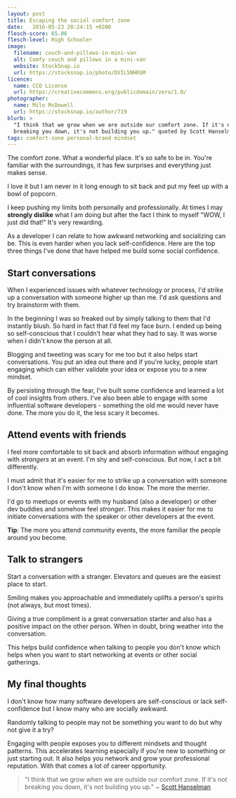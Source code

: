 ```yaml
---
layout: post
title: Escaping the social comfort zone
date:   2016-05-23 20:24:15 +0200
flesch-score: 65.06
flesch-level: High Schooler
image:
  filename: couch-and-pillows-in-mini-van
  alt: Comfy couch and pillows in a mini-van
  website: StockSnap.io
  url: https://stocksnap.io/photo/DVIL5NHRGM
licence:
  name: CCO License
  url: https://creativecommons.org/publicdomain/zero/1.0/
photographer:
  name: Milo McDowell
  url: https://stocksnap.io/author/719
blurb: >
  "I think that we grow when we are outside our comfort zone. If it's not
  breaking you down, it's not building you up." quoted by Scott Hanselman
tags: comfort-zone personal-brand mindset
---
```


The comfort zone. What a wonderful place. It's so safe to be in. You're
familiar with the surroundings, it has few surprises and everything just makes
sense.

I love it but I am never in it long enough to sit back and put my feet up
with a bowl of popcorn.

I keep pushing my limits both personally and professionally. At times I may
**strongly dislike** what I am doing but after the fact I think to myself "WOW,
I just did that!" It's very rewarding.

As a developer I can relate to how awkward networking and socializing can be. This
is even harder when you lack self-confidence. Here are the top three things
I've done that have helped me build some social confidence.

## Start conversations
When I experienced issues with whatever technology or process, I'd strike up a
conversation with someone higher up than me. I'd ask questions and try
brainstorm with them.

In the beginning I was so freaked out by simply talking to them that I'd instantly
blush. So hard in fact that I'd feel my face burn. I ended up being so self-conscious that
I couldn't hear what they had to say. It was worse when I didn't know
the person at all.

Blogging and tweeting was scary for me too but it also helps start conversations.
You put an idea out there and if you're lucky, people start engaging which
can either validate your idea or expose you to a new mindset.

By persisting through the fear, I've built some confidence and learned a lot of
cool insights from others. I've also been able to engage with some influential
software developers - something the old me would never have done.
The more you do it, the less scary it becomes.

## Attend events with friends
I feel more comfortable to sit back and absorb information without engaging
with *strangers* at an event. I'm shy and self-conscious. But now, I act a bit
differently.

I must admit that it's easier for me to strike up a conversation with someone
I don't know when I'm with someone I do know. The more the merrier.

I'd go to meetups or events with my husband (also a developer) or other dev
buddies and somehow feel *stronger*. This makes it easier for me to initiate
conversations with the speaker or other developers at the event.

**Tip**: The more you attend community events, the more familiar the people
around you become.

## Talk to strangers
Start a conversation with a stranger. Elevators and queues are the easiest
place to start.

Smiling makes you approachable and immediately uplifts a person's spirits
(not always, but most times).

Giving a true compliment is a great conversation starter and also has a
positive impact on the other person. When in doubt, bring weather into the
conversation.

This helps build confidence when talking to people you don't know which helps 
when you want to start networking at events or other social gatherings.

## My final thoughts
I don't know how many software developers are self-conscious or lack
self-confidence but I know many who are socially awkward.

Randomly talking to people may not be something you want to do but why not
give it a try?

Engaging with people exposes you to different mindsets and thought patterns.
This accelerates learning especially if you're new to something or just
starting out. It also helps you network and grow your professional
reputation. With that comes a lot of career opportunity.

> "I think that we grow when we are outside our comfort zone. If it's not
  breaking you down, it's not building you up."
  ~ [Scott Hanselman](http://www.hanselman.com/blog/AmIReallyADeveloperOrJustAGoodGoogler.aspx)
